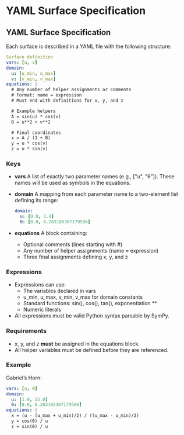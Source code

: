 # YAML Surface Specification

## YAML Surface Specification

Each surface is described in a YAML file with the following structure:

```yaml
Surface definition
vars: [u, v]
domain:
  u: [u_min, u_max]
  v: [v_min, v_max]
equations: |
  # Any number of helper assignments or comments
  # Format: name = expression
  # Must end with definitions for x, y, and z

  # Example helpers
  A = sin(u) * cos(v)
  B = u**2 + v**2

  # Final coordinates
  x = A / (1 + B)
  y = u * cos(v)
  z = u * sin(v)
```

### Keys

- **vars**
  A list of exactly two parameter names (e.g., ["u", "θ"]).
  These names will be used as symbols in the equations.

- **domain**
  A mapping from each parameter name to a two-element list defining its range:
  ```yaml
  domain:
    u: [0.0, 1.0]
    θ: [0.0, 6.283185307179586]
  ```

- **equations**
  A block containing:
  - Optional comments (lines starting with #)
  - Any number of helper assignments (name = expression)
  - Three final assignments defining x, y, and z

### Expressions

- Expressions can use:
  - The variables declared in vars
  - u_min, u_max, v_min, v_max for domain constants
  - Standard functions: sin(), cos(), tan(), exponentiation **
  - Numeric literals
- All expressions must be valid Python syntax parsable by SymPy.

### Requirements

- x, y, and z **must** be assigned in the equations block.
- All helper variables must be defined before they are referenced.

### Example

Gabriel’s Horn:

```yaml
vars: [u, θ]
domain:
  u: [1.0, 15.0]
  θ: [0.0, 6.283185307179586]
equations: |
  x = (u - (u_max + u_min)/2) / ((u_max - u_min)/2)
  y = cos(θ) / u
  z = sin(θ) / u
```

